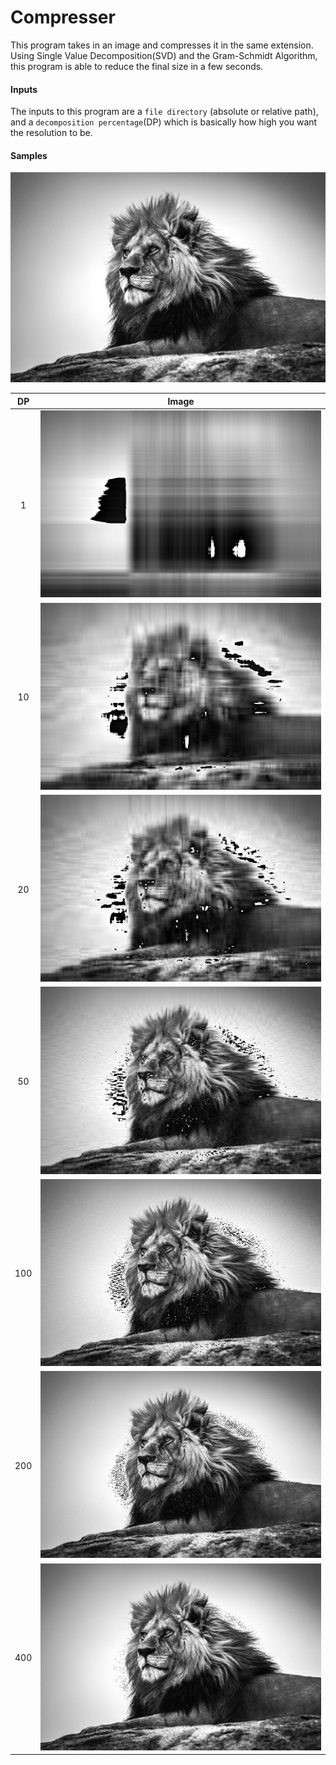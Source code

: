 # Compresser

This program takes in an image and compresses it in the same extension. Using Single Value Decomposition(SVD) and the Gram-Schmidt Algorithm, this program is able to reduce the final size in a few seconds.

#### Inputs

The inputs to this program are a `file directory` (absolute or relative path), and a `decomposition percentage`(DP) which is basically how high you want the resolution to be.

#### Samples

![Original image](images/lion.png)

| DP  |          Image          |
| :-: | :---------------------: |
|  1  |  ![](images/lion1.png)  |
| 10  | ![](images/lion10.png)  |
| 20  | ![](images/lion20.png)  |
| 50  | ![](images/lion50.png)  |
| 100 | ![](images/lion100.png) |
| 200 | ![](images/lion200.png) |
| 400 | ![](images/lion400.png) |
